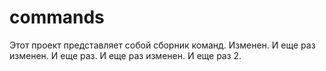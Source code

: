 # commands

Этот проект представляет собой сборник команд. Изменен. И еще раз изменен. И еще раз.
И еще раз изменен.
И еще раз 2.